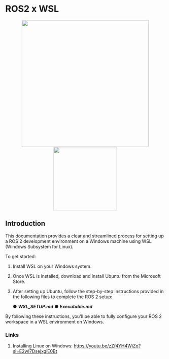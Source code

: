# ROS2 x WSL
<div align="center">
  <img src="https://upload.wikimedia.org/wikipedia/commons/b/bb/Ros_logo.svg" width="400" />
  <img src="https://upload.wikimedia.org/wikipedia/commons/4/49/Windows_Subsystem_for_Linux_logo.png" width="200" />
</div>

## Introduction
This documentation provides a clear and streamlined process for setting up a ROS 2 development environment on a Windows machine using WSL (Windows Subsystem for Linux).

To get started:
1. Install WSL on your Windows system.
2. Once WSL is installed, download and install Ubuntu from the Microsoft Store.
3. After setting up Ubuntu, follow the step-by-step instructions provided in the following files to complete the ROS 2 setup:

   ● ***WSL_SETUP.md***
   ● ***Executable.md***
   
By following these instructions, you'll be able to fully configure your ROS 2 workspace in a WSL environment on Windows.

### Links
1. Installing Linux on Windows: https://youtu.be/zZf4YH4WiZo?si=E2wI7DsejxgiE0Bt

